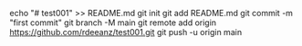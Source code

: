 echo "# test001" >> README.md
git init
git add README.md
git commit -m "first commit"
git branch -M main
git remote add origin https://github.com/rdeeanz/test001.git
git push -u origin main
